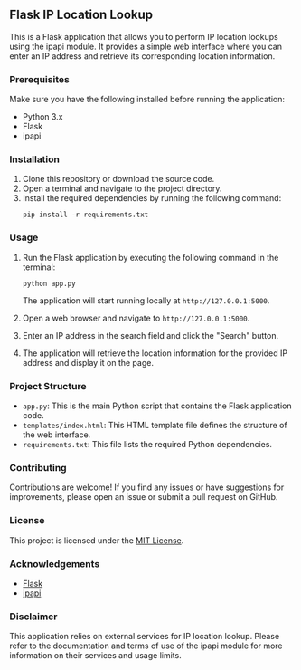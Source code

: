 ## Flask IP Location Lookup

This is a Flask application that allows you to perform IP location lookups using the ipapi module. It provides a simple web interface where you can enter an IP address and retrieve its corresponding location information.

### Prerequisites

Make sure you have the following installed before running the application:

- Python 3.x
- Flask
- ipapi

### Installation

1. Clone this repository or download the source code.
2. Open a terminal and navigate to the project directory.
3. Install the required dependencies by running the following command:
   ```
   pip install -r requirements.txt
   ```

### Usage

1. Run the Flask application by executing the following command in the terminal:
   ```
   python app.py
   ```
   The application will start running locally at `http://127.0.0.1:5000`.

2. Open a web browser and navigate to `http://127.0.0.1:5000`.

3. Enter an IP address in the search field and click the "Search" button.

4. The application will retrieve the location information for the provided IP address and display it on the page.

### Project Structure

- `app.py`: This is the main Python script that contains the Flask application code.
- `templates/index.html`: This HTML template file defines the structure of the web interface.
- `requirements.txt`: This file lists the required Python dependencies.

### Contributing

Contributions are welcome! If you find any issues or have suggestions for improvements, please open an issue or submit a pull request on GitHub.

### License

This project is licensed under the [MIT License](LICENSE).

### Acknowledgements

- [Flask](https://flask.palletsprojects.com/)
- [ipapi](https://github.com/ipapi-co/ipapi-python)

### Disclaimer

This application relies on external services for IP location lookup. Please refer to the documentation and terms of use of the ipapi module for more information on their services and usage limits.

